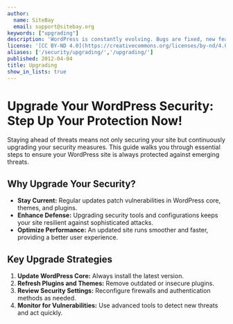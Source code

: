 ```yaml
---
author:
  name: SiteBay
  email: support@sitebay.org
keywords: ["upgrading"]
description: 'WordPress is constantly evolving. Bugs are fixed, new features are added, and packages are updated.'
license: '[CC BY-ND 4.0](https://creativecommons.org/licenses/by-nd/4.0)'
aliases: ['/security/upgrading/','/upgrading/']
published: 2012-04-04
title: Upgrading
show_in_lists: true
---
```

# Upgrade Your WordPress Security: Step Up Your Protection Now!

Staying ahead of threats means not only securing your site but continuously upgrading your security measures. This guide walks you through essential steps to ensure your WordPress site is always protected against emerging threats.

## Why Upgrade Your Security?
- **Stay Current:** Regular updates patch vulnerabilities in WordPress core, themes, and plugins.
- **Enhance Defense:** Upgrading security tools and configurations keeps your site resilient against sophisticated attacks.
- **Optimize Performance:** An updated site runs smoother and faster, providing a better user experience.

## Key Upgrade Strategies
1. **Update WordPress Core:** Always install the latest version.
2. **Refresh Plugins and Themes:** Remove outdated or insecure plugins.
3. **Review Security Settings:** Reconfigure firewalls and authentication methods as needed.
4. **Monitor for Vulnerabilities:** Use advanced tools to detect new threats and act quickly.
